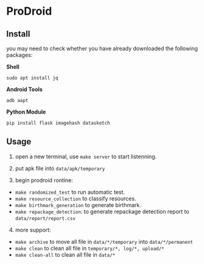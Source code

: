 # ProDroid

## Install

you may need to check whether you have already downloaded the following packages:

**Shell**
```
sudo apt install jq
```

**Android Tools**
```
adb aapt
```
**Python Module**
```
pip install flask imagehash datasketch
```

## Usage

1. open a new terminal, use `make server` to start listenning.

2. put apk file into `data/apk/temporary`

3. begin prodroid rontine:
  - `make randomized_test` to run automatic test.
  - `make resource_collection` to classify resources.
  - `make birthmark_generation` to generate birthmark.
  - `make repackage_detection`: to generate repackage detection report to `data/report/report.csv`

4. more support:
  - `make archive` to move all file in `data/*/temporary` into `data/*/permanent`
  - `make clean` to clean all file in `temporary/*, log/*, upload/*` 
  - `make clean-all` to clean all file in `data/*`


